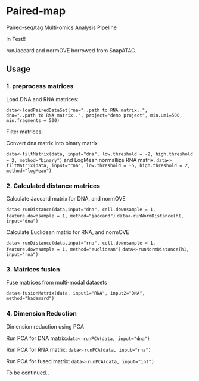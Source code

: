 # Paired-map

Paired-seq/tag Multi-omics Analysis Pipeline

In Test!!

runJaccard and normOVE borrowed from SnapATAC.

## Usage

### 1. preprocess matrices

<p>Load DNA and RNA matrices:</p>

<code>data<-loadPairedDataSet(rna="..path to RNA matrix..", dna="..path to RNA matrix..", project="demo project", min.umi=500, min.fragments = 500)</code>

<p>Filter matrices:</p>
<p>Convert dna matrix into binary matrix</p>
<code>data<-filtMatrix(data, input="dna", low.threshold = -2, high.threshold = 2, method="binary")</code>
and LogMean normallize RNA matrix.
<code>data<-filtMatrix(data, input="rna", low.threshold = -5, high.threshold = 2, method="logMean")</code>

### 2. Calculated distance matrices
<p>Calculate Jaccard matrix for DNA, and normOVE</p>
<code>data<-runDistance(data,input="dna", cell.downsample = 1, feature.downsample = 1, method="jaccard")</code>
<code>data<-runNormDistance(h1, input="dna")</code>
<p>Calculate Euclidean matrix for RNA, and normOVE</p>
<code>data<-runDistance(data,input="rna", cell.downsample = 1, feature.downsample = 1, method="euclidean")</code>
<code>data<-runNormDistance(h1, input="rna")</code>
  
### 3. Matrices fusion
<p> Fuse matrices from multi-modal datasets</p>
<code>data<-fusionMatrix(data, input1="RNA", input2="DNA", method="hadamard")</code>

### 4. Dimension Reduction
<p>Dimension reduction using PCA</p>

<p> Run PCA for DNA matrix:<code>data<-runPCA(data, input="dna")</code></p>
<p> Run PCA for RNA matrix: <code>data<-runPCA(data, input="rna")</code></p>
<p> Run PCA for fused matrix: <code>data<-runPCA(data, input="int")</code></p>


  
To be continued..

